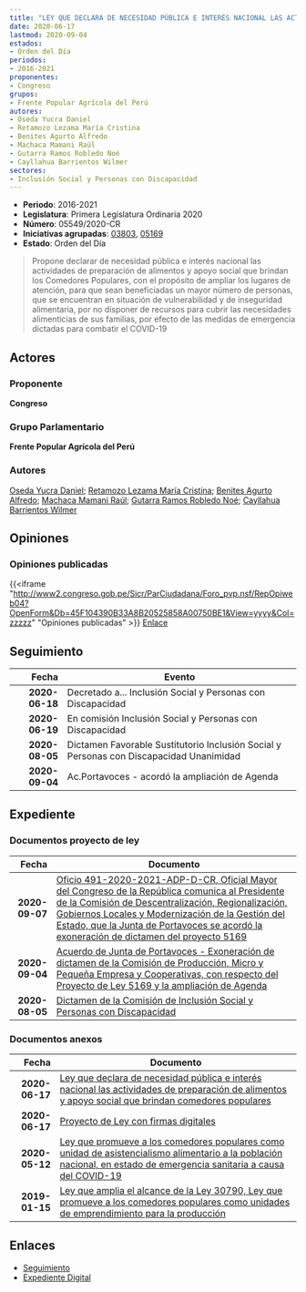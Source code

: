 ```yaml
---
title: "LEY QUE DECLARA DE NECESIDAD PÚBLICA E INTERÉS NACIONAL LAS ACTIVIDADES DE PREPARACIÓN DE ALIMENTOS Y APOYO SOCIAL QUE BRINDAN LOS COMEDORES POPULARES"
date: 2020-06-17
lastmod: 2020-09-04
estados:
- Orden del Día
periodos:
- 2016-2021
proponentes:
- Congreso
grupos:
- Frente Popular Agrícola del Perú
autores:
- Oseda Yucra Daniel
- Retamozo Lezama María Cristina
- Benites Agurto Alfredo
- Machaca Mamani Raúl
- Gutarra Ramos Robledo Noé
- Cayllahua Barrientos Wilmer
sectores:
- Inclusión Social y Personas con Discapacidad
---
```

- **Periodo**: 2016-2021
- **Legislatura**: Primera Legislatura Ordinaria 2020
- **Número**: 05549/2020-CR
- **Iniciativas agrupadas**: [03803](../../03800/03803), [05169](../../05100/05169)
- **Estado**: Orden del Día

> Propone declarar de necesidad pública e interés nacional las actividades de preparación de alimentos y apoyo social que brindan los Comedores Populares, con el propósito de ampliar los lugares de atención, para que sean beneficiadas un mayor número de personas, que se encuentran en situación de vulnerabilidad y de inseguridad alimentaria, por no disponer de recursos para cubrir las necesidades alimenticias de sus familias, por efecto de las medidas de emergencia dictadas para combatir el COVID-19


## Actores

### Proponente

**Congreso**

### Grupo Parlamentario

**Frente Popular Agrícola del Perú**

### Autores

[Oseda Yucra Daniel](mailto:mailto:doseday@congreso.gob.pe); [Retamozo Lezama María Cristina](mailto:mailto:mretamozo@congreso.gob.pe); [Benites Agurto Alfredo](mailto:mailto:abenites@congreso.gob.pe); [Machaca Mamani Raúl](mailto:mailto:rmachaca@congreso.gob.pe); [Gutarra Ramos Robledo Noé](mailto:mailto:rgutarra@congreso.gob.pe); [Cayllahua Barrientos Wilmer](mailto:mailto:wcayllahua@congreso.gob.pe)

## Opiniones

### Opiniones publicadas

{{<iframe "http://www2.congreso.gob.pe/Sicr/ParCiudadana/Foro_pvp.nsf/RepOpiweb04?OpenForm&Db=45F104390B33A8B20525858A00750BE1&View=yyyy&Col=zzzzz" "Opiniones publicadas" >}}
[Enlace](http://www2.congreso.gob.pe/Sicr/ParCiudadana/Foro_pvp.nsf/RepOpiweb04?OpenForm&Db=45F104390B33A8B20525858A00750BE1&View=yyyy&Col=zzzzz)


## Seguimiento

| Fecha | Evento |
|------:|--------|
| **2020-06-18** | Decretado a... Inclusión Social y Personas con Discapacidad |
| **2020-06-19** | En comisión Inclusión Social y Personas con Discapacidad |
| **2020-08-05** | Dictamen Favorable Sustitutorio Inclusión Social y Personas con Discapacidad Unanimidad |
| **2020-09-04** | Ac.Portavoces - acordó la ampliación de Agenda |

## Expediente

### Documentos proyecto de ley

| Fecha | Documento |
|------:|-----------|
| **2020-09-07** | [Oficio 491-2020-2021-ADP-D-CR, Oficial Mayor del Congreso de la República comunica al Presidente de la Comisión de Descentralización, Regionalización, Gobiernos Locales y Modernización de la Gestión del Estado, que la Junta de Portavoces se acordó la exoneración de dictamen del proyecto 5169](http://www.leyes.congreso.gob.pe/Documentos/2016_2021/Oficios/Oficialia_Mayor/OFICIO-491-2020-2021-ADP-D-CR.pdf) |
| **2020-09-04** | [Acuerdo de Junta de Portavoces - Exoneración de dictamen de la Comisión de Producción, Micro y Pequeña Empresa y Cooperativas, con respecto del Proyecto de Ley 5169 y la ampliación de Agenda](http://www.leyes.congreso.gob.pe/Documentos/2016_2021/Acuerdos/Junta_Portavoces/AJP03803-20200904.pdf) |
| **2020-08-05** | [Dictamen de la Comisión de Inclusión Social y Personas con Discapacidad](http://www.leyes.congreso.gob.pe/Documentos/2016_2021/Dictamenes/Proyectos_de_Ley/03803DC13MAY20200805.pdf) |

### Documentos anexos

| Fecha | Documento |
|------:|-----------|
| **2020-06-17** | [Ley que declara de necesidad pública e interés nacional las actividades de preparación de alimentos y apoyo social que brindan comedores populares](http://www.leyes.congreso.gob.pe/Documentos/2016_2021/Proyectos_de_Ley_y_de_Resoluciones_Legislativas/PL05549_20200617.pdf) |
| **2020-06-17** | [Proyecto de Ley con firmas digitales](http://www.leyes.congreso.gob.pe/Documentos/2016_2021/Proyectos_de_Ley_y_de_Resoluciones_Legislativas/Proyectos_Firmas_digitales/PL05549.pdf) |
| **2020-05-12** | [Ley que promueve a los comedores populares como unidad de asistencialismo alimentario a la población nacional, en estado de emergencia sanitaria a causa del COVID-19](http://www.leyes.congreso.gob.pe/Documentos/2016_2021/Proyectos_de_Ley_y_de_Resoluciones_Legislativas/PL05169_20200512.pdf) |
| **2019-01-15** | [Ley que amplia el alcance de la Ley 30790, Ley que promueve a los comedores populares como unidades de emprendimiento para la producción](http://www.leyes.congreso.gob.pe/Documentos/2016_2021/Proyectos_de_Ley_y_de_Resoluciones_Legislativas/PL0380320190115..pdf) |

## Enlaces

- [Seguimiento](http://www2.congreso.gob.pe/Sicr/TraDocEstProc/CLProLey2016.nsf/f7fff46988ca05b1052578e100829cc7/bf6834398db57d780525858b0007daad?OpenDocument)
- [Expediente Digital](http://www2.congreso.gob.pe/Sicr/TraDocEstProc/CLProLey2016.nsf/f7fff46988ca05b1052578e100829cc7/bf6834398db57d780525858b0007daad?OpenDocument&Click=05257FB7005EB655.eb71d0cf91d8294e05256cdf006b5706/$Body/0.1C6C)

